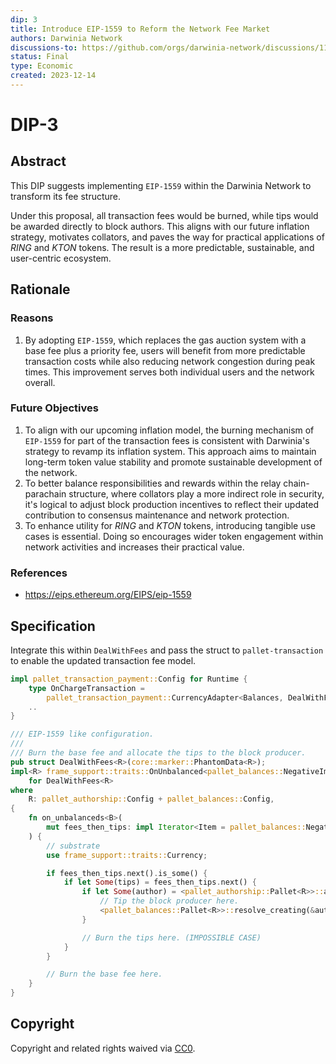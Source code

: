 ```yaml
---
dip: 3
title: Introduce EIP-1559 to Reform the Network Fee Market
authors: Darwinia Network
discussions-to: https://github.com/orgs/darwinia-network/discussions/1163
status: Final
type: Economic
created: 2023-12-14
---
```



# DIP-3
## Abstract
This DIP suggests implementing `EIP-1559` within the Darwinia Network to transform its fee structure.

Under this proposal, all transaction fees would be burned, while tips would be awarded directly to block authors.
This aligns with our future inflation strategy, motivates collators, and paves the way for practical applications of *RING* and *KTON* tokens.
The result is a more predictable, sustainable, and user-centric ecosystem.


## Rationale
### Reasons
1. By adopting `EIP-1559`, which replaces the gas auction system with a base fee plus a priority fee,
   users will benefit from more predictable transaction costs while also reducing network congestion during peak times.
   This improvement serves both individual users and the network overall.

### Future Objectives
1. To align with our upcoming inflation model,
   the burning mechanism of `EIP-1559` for part of the transaction fees is consistent with Darwinia's strategy to revamp its inflation system.
   This approach aims to maintain long-term token value stability and promote sustainable development of the network.
3. To better balance responsibilities and rewards within the relay chain-parachain structure, where collators play a more indirect role in security,
   it's logical to adjust block production incentives to reflect their updated contribution to consensus maintenance and network protection.
4. To enhance utility for *RING* and *KTON* tokens, introducing tangible use cases is essential.
   Doing so encourages wider token engagement within network activities and increases their practical value.

### References
- https://eips.ethereum.org/EIPS/eip-1559


## Specification
Integrate this within `DealWithFees` and pass the struct to `pallet-transaction` to enable the updated transaction fee model.
```rs
impl pallet_transaction_payment::Config for Runtime {
	type OnChargeTransaction =
		pallet_transaction_payment::CurrencyAdapter<Balances, DealWithFees<Runtime>>;
	..
}

/// EIP-1559 like configuration.
///
/// Burn the base fee and allocate the tips to the block producer.
pub struct DealWithFees<R>(core::marker::PhantomData<R>);
impl<R> frame_support::traits::OnUnbalanced<pallet_balances::NegativeImbalance<R>>
	for DealWithFees<R>
where
	R: pallet_authorship::Config + pallet_balances::Config,
{
	fn on_unbalanceds<B>(
		mut fees_then_tips: impl Iterator<Item = pallet_balances::NegativeImbalance<R>>,
	) {
		// substrate
		use frame_support::traits::Currency;

		if fees_then_tips.next().is_some() {
			if let Some(tips) = fees_then_tips.next() {
				if let Some(author) = <pallet_authorship::Pallet<R>>::author() {
					// Tip the block producer here.
					<pallet_balances::Pallet<R>>::resolve_creating(&author, tips);
				}

				// Burn the tips here. (IMPOSSIBLE CASE)
			}
		}

		// Burn the base fee here.
	}
}
```


## Copyright
Copyright and related rights waived via [CC0](../LICENSE).
